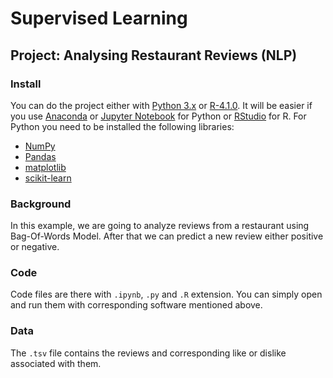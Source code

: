 # Supervised Learning
## Project: Analysing Restaurant Reviews (NLP)
### Install
You can do the project either with [Python 3.x](https://www.python.org/downloads/) or [R-4.1.0](https://cran.r-project.org/bin/windows/base/). It will be easier if you use [Anaconda](https://docs.anaconda.com/anaconda/install/) or [Jupyter Notebook](https://jupyter.org/install.html) for Python or [RStudio](https://www.rstudio.com/products/rstudio/download/) for R. For Python you need to be installed the following libraries:
* [NumPy](https://numpy.org/)
* [Pandas](https://pandas.pydata.org/)
* [matplotlib](https://matplotlib.org/)
* [scikit-learn](https://scikit-learn.org/stable/)

### Background
In this example, we are going to analyze reviews from a restaurant using Bag-Of-Words Model. After that we can predict a new review either positive or negative.

### Code
Code files are there with `.ipynb`, `.py` and `.R` extension. You can simply open and run them with corresponding software mentioned above.

### Data
The `.tsv` file contains the reviews and corresponding like or dislike associated with them.
